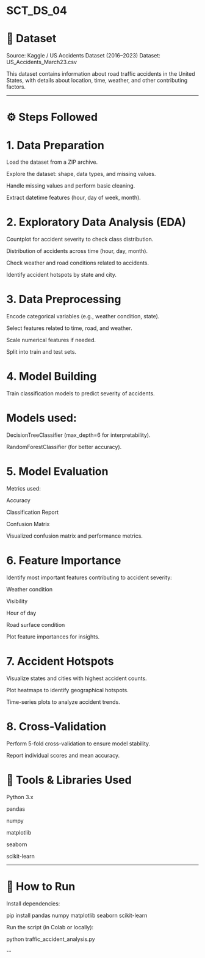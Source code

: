 # SCT_DS_04

# 📁 Dataset

Source: Kaggle / US Accidents Dataset (2016–2023)
Dataset: US_Accidents_March23.csv

This dataset contains information about road traffic accidents in the United States, with details about location, time, weather, and other contributing factors.


---

# ⚙ Steps Followed

# 1. Data Preparation

Load the dataset from a ZIP archive.

Explore the dataset: shape, data types, and missing values.

Handle missing values and perform basic cleaning.

Extract datetime features (hour, day of week, month).


# 2. Exploratory Data Analysis (EDA)

Countplot for accident severity to check class distribution.

Distribution of accidents across time (hour, day, month).

Check weather and road conditions related to accidents.

Identify accident hotspots by state and city.


# 3. Data Preprocessing

Encode categorical variables (e.g., weather condition, state).

Select features related to time, road, and weather.

Scale numerical features if needed.

Split into train and test sets.


# 4. Model Building

Train classification models to predict severity of accidents.

# Models used:

DecisionTreeClassifier (max_depth=6 for interpretability).

RandomForestClassifier (for better accuracy).



# 5. Model Evaluation

Metrics used:

Accuracy

Classification Report

Confusion Matrix


Visualized confusion matrix and performance metrics.


# 6. Feature Importance

Identify most important features contributing to accident severity:

Weather condition

Visibility

Hour of day

Road surface condition


Plot feature importances for insights.


# 7. Accident Hotspots

Visualize states and cities with highest accident counts.

Plot heatmaps to identify geographical hotspots.

Time-series plots to analyze accident trends.


# 8. Cross-Validation

Perform 5-fold cross-validation to ensure model stability.

Report individual scores and mean accuracy.


# 🔧 Tools & Libraries Used

Python 3.x

pandas

numpy

matplotlib

seaborn

scikit-learn



---

# 📌 How to Run

Install dependencies:

pip install pandas numpy matplotlib seaborn scikit-learn

Run the script (in Colab or locally):

python traffic_accident_analysis.py


--

